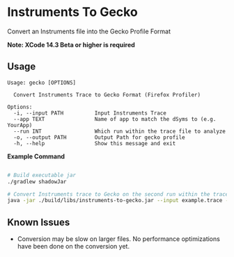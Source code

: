 # Instruments To Gecko

Convert an Instruments file into the Gecko Profile Format

**Note: XCode 14.3 Beta or higher is required**

## Usage

```
Usage: gecko [OPTIONS]

  Convert Instruments Trace to Gecko Format (Firefox Profiler)

Options:
  -i, --input PATH          Input Instruments Trace
  --app TEXT                Name of app to match the dSyms to (e.g. YourApp)
  --run INT                 Which run within the trace file to analyze
  -o, --output PATH         Output Path for gecko profile
  -h, --help                Show this message and exit

```

**Example Command**

```bash

# Build executable jar
./gradlew shadowJar

# Convert Instruments trace to Gecko on the second run within the trace file
java -jar ./build/libs/instruments-to-gecko.jar --input example.trace --run 2 --app YourApp --output examplestandalone.json.gz
```

## Known Issues

* Conversion may be slow on larger files. No performance optimizations have been done on the conversion yet.